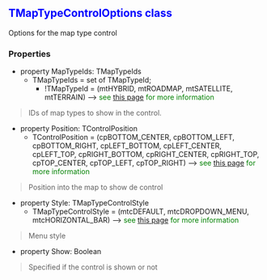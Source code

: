 ## <font color='blue'>TMapTypeControlOptions class</font> ##

Options for the map type control


### Properties ###

  * property MapTypeIds: TMapTypeIds
    * TMapTypeIds = set of TMapTypeId;
      * !TMapTypeId = (mtHYBRID, mtROADMAP, mtSATELLITE, mtTERRAIN)  -->  <font color='green'>see <a href='https://developers.google.com/maps/documentation/javascript/reference?hl=en#MapTypeId'>this page</a> for more information</font>

> IDs of map types to show in the control.

  * property Position: TControlPosition
    * TControlPosition = (cpBOTTOM\_CENTER, cpBOTTOM\_LEFT, cpBOTTOM\_RIGHT, cpLEFT\_BOTTOM, cpLEFT\_CENTER, cpLEFT\_TOP, cpRIGHT\_BOTTOM, cpRIGHT\_CENTER, cpRIGHT\_TOP, cpTOP\_CENTER, cpTOP\_LEFT, cpTOP\_RIGHT)  -->  <font color='green'>see <a href='https://developers.google.com/maps/documentation/javascript/reference?hl=en#ControlPosition'>this page</a> for more information</font>

> Position into the map to show de control

  * property Style: TMapTypeControlStyle
    * TMapTypeControlStyle = (mtcDEFAULT, mtcDROPDOWN\_MENU, mtcHORIZONTAL\_BAR)  -->  <font color='green'>see <a href='https://developers.google.com/maps/documentation/javascript/reference?hl=en#MapTypeControlStyle'>this page</a> for more information</font>

> Menu style

  * property Show: Boolean

> Specified if the control is shown or not